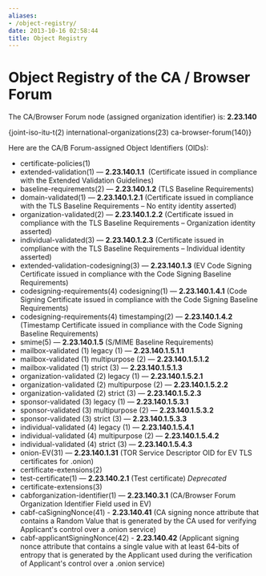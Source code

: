 ```yaml
---
aliases:
- /object-registry/
date: 2013-10-16 02:58:44
title: Object Registry
---
```


# Object Registry of the CA / Browser Forum

The CA/Browser Forum node (assigned organization identifier) is: **2.23.140**

{joint-iso-itu-t(2) international-organizations(23) ca-browser-forum(140)}

Here are the CA/B Forum-assigned Object Identifiers (OIDs):

- certificate-policies(1)
- extended-validation(1) — **2.23.140.1.1**  (Certificate issued in compliance with the Extended Validation Guidelines)
- baseline-requirements(2) — **2.23.140.1.2** (TLS Baseline Requirements)
- domain-validated(1) — **2.23.140.1.2.1** (Certificate issued in compliance with the TLS Baseline Requirements – No entity identity asserted)
- organization-validated(2) — **2.23.140.1.2.2** (Certificate issued in compliance with the TLS Baseline Requirements – Organization identity asserted)
- individual-validated(3) — **2.23.140.1.2.3** (Certificate issued in compliance with the TLS Baseline Requirements – Individual identity asserted)
- extended-validation-codesigning(3) — **2.23.140.1.3** (EV Code Signing Certificate issued in compliance with the Code Signing Baseline Requirements)
- codesigning-requirements(4) codesigning(1) — **2.23.140.1.4.1** (Code Signing Certificate issued in compliance with the Code Signing Baseline Requirements)
- codesigning-requirements(4) timestamping(2) — **2.23.140.1.4.2** (Timestamp Certificate issued in compliance with the Code Signing Baseline Requirements)
- smime(5) — **2.23.140.1.5** (S/MIME Baseline Requirements)
- mailbox-validated (1) legacy (1) — **2.23.140.1.5.1.1**
- mailbox-validated (1) multipurpose (2) — **2.23.140.1.5.1.2**
- mailbox-validated (1) strict (3) — **2.23.140.1.5.1.3**
- organization-validated (2) legacy (1) — **2.23.140.1.5.2.1**
- organization-validated (2) multipurpose (2) — **2.23.140.1.5.2.2**
- organization-validated (2) strict (3) — **2.23.140.1.5.2.3**
- sponsor-validated (3) legacy (1) — **2.23.140.1.5.3.1**
- sponsor-validated (3) multipurpose (2) — **2.23.140.1.5.3.2**
- sponsor-validated (3) strict (3) — **2.23.140.1.5.3.3**
- individual-validated (4) legacy (1) — **2.23.140.1.5.4.1**
- individual-validated (4) multipurpose (2) — **2.23.140.1.5.4.2**
- individual-validated (4) strict (3) — **2.23.140.1.5.4.3**
- onion-EV(31) — **2.23.140.1.31** (TOR Service Descriptor OID for EV TLS certificates for .onion)
- certificate-extensions(2)
- test-certificate(1) — **2.23.140.2.1** (Test certificate) _Deprecated_
- certificate-extensions(3)
- cabforganization-identifier(1) — **2.23.140.3.1** (CA/Browser Forum Organization Identifier Field used in EV)
- cabf-caSigningNonce(41) - **2.23.140.41** (CA signing nonce attribute that contains a Random Value that is generated by the CA used for verifying Applicant's control over a .onion service)
- cabf-applicantSigningNonce(42) - **2.23.140.42** (Applicant signing nonce attribute that contains a single value with at least 64-bits of entropy that is generated by the Applicant used during the verification of Applicant's control over a .onion service)